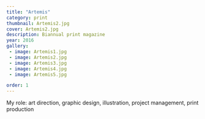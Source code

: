```yaml
---
title: "Artemis"
category: print
thumbnail: Artemis2.jpg
cover: Artemis2.jpg
description: Biannual print magazine
year: 2016
gallery:
 - image: Artemis1.jpg
 - image: Artemis2.jpg
 - image: Artemis3.jpg
 - image: Artemis4.jpg
 - image: Artemis5.jpg

order: 1
---
```


My role: art direction, graphic design, illustration, project management, print production
